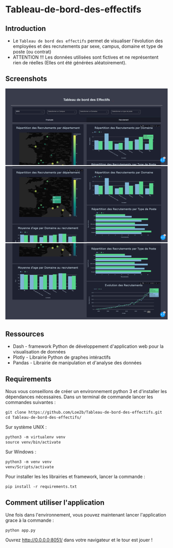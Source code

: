 # Tableau-de-bord-des-effectifs

## Introduction

* Le `Tableau de bord des effectifs` permet de visualiser l'évolution des employées et des recrutements par sexe, campus, domaine et type de poste (ou contrat)
* ATTENTION !!! Les données utilisées sont fictives et ne représentent rien de réelles (Elles ont été générées aléatoirement).

## Screenshots

![initial](img/Screenshot1.png)
![initial](img/Screenshot2.png)
![initial](img/Screenshot3.png)

## Ressources
* Dash - framework Python de développement d'application web pour la visualisation de données
* Plotly - Librairie Python de graphes intéractifs
* Pandas - Librairie de manipulation et d'analyse des données

## Requirements

Nous vous conseillons de créer un environnement python 3 et d'installer les dépendances nécessaires. Dans un terminal de commande lancer les commandes suivantes :

```
git clone https://github.com/Loe2b/Tableau-de-bord-des-effectifs.git
cd Tableau-de-bord-des-effectifs/
```
Sur système UNIX :

```
python3 -m virtualenv venv
source venv/bin/activate
```

Sur Windows :

```
python3 -m venv venv
venv/Scripts/activate
```

Pour installer les les librairies et framework, lancer la commande :

```
pip install -r requirements.txt
```

## Comment utiliser l'application

Une fois dans l'environnement, vous pouvez maintenant lancer l'application grace à la commande :

```
python app.py
```

Ouvrez http://0.0.0.0:8051/ dans votre navigateur et le tour est jouer !



